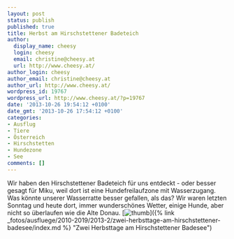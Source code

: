 ```yaml
---
layout: post
status: publish
published: true
title: Herbst am Hirschstettener Badeteich
author:
  display_name: cheesy
  login: cheesy
  email: christine@cheesy.at
  url: http://www.cheesy.at/
author_login: cheesy
author_email: christine@cheesy.at
author_url: http://www.cheesy.at/
wordpress_id: 19767
wordpress_url: http://www.cheesy.at/?p=19767
date: '2013-10-26 19:54:12 +0100'
date_gmt: '2013-10-26 17:54:12 +0100'
categories:
- Ausflug
- Tiere
- Österreich
- Hirschstetten
- Hundezone
- See
comments: []
---
```

Wir haben den Hirschstettener Badeteich für uns entdeckt - oder besser gesagt für Miku, weil dort ist eine Hundefreilaufzone mit Wasserzugang. Was könnte unserer Wasserratte besser gefallen, als das? Wir waren letzten Sonntag und heute dort, immer wunderschönes Wetter, einige Hunde, aber nicht so überlaufen wie die Alte Donau.
[![](http://www.cheesy.at/wp-content/uploads/thumb35.jpg "thumb")]({% link _fotos/ausfluege/2010-2019/2013-2/zwei-herbsttage-am-hirschstettener-badesee/index.md %} "Zwei Herbsttage am Hirschstettener Badesee")
